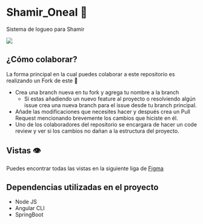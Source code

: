 # Shamir_Oneal 🏀

Sistema de logueo para Shamir

<img src="https://user-images.githubusercontent.com/57787993/205722607-55022ea5-44fb-4004-8cc0-3180602c3f60.png" />


## ¿Cómo colaborar?
La forma principal en la cual puedes colaborar a este repositorio es realizando un Fork de este 🍴
- Crea una branch nueva en tu fork y agrega tu nombre a la branch
  - Si estas añadiendo un nuevo feature al proyecto o resolviendo algún issue crea una nueva branch para el issue desde tu branch principal.
- Añade las modificaciones que necesites hacer y después crea un Pull Request mencionando brevemente los cambios que hiciste en él. 
- Uno de los colaboradores del repositorio se encargara de hacer un code review y ver si los cambios no dañan a la estructura del proyecto. 

## Vistas 👁
Puedes encontrar todas las vistas en la siguiente liga de [Figma](https://www.figma.com/file/GPEyXudaicMLDPdt1uz19E/Shamir-O'neal?node-id=1%3A2&t=CpuHUmEP6Wa5uCjW-1)
## Dependencias utilizadas en el proyecto
- Node JS 
- Angular CLI 
- SpringBoot 

